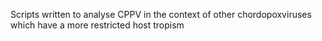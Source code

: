 Scripts written to analyse CPPV in the context of other chordopoxviruses which have a more restricted host tropism
